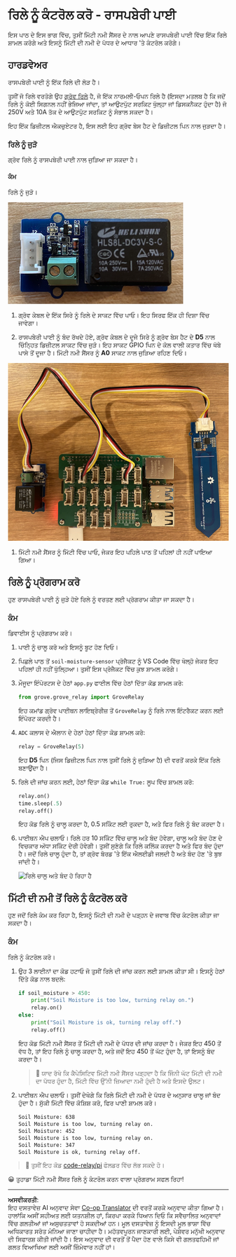<!--
CO_OP_TRANSLATOR_METADATA:
{
  "original_hash": "66b81165e60f8f169bd52a401b6a0f8b",
  "translation_date": "2025-08-27T11:23:42+00:00",
  "source_file": "2-farm/lessons/3-automated-plant-watering/pi-relay.md",
  "language_code": "pa"
}
-->
# ਰਿਲੇ ਨੂੰ ਕੰਟਰੋਲ ਕਰੋ - ਰਾਸਪਬੇਰੀ ਪਾਈ

ਇਸ ਪਾਠ ਦੇ ਇਸ ਭਾਗ ਵਿੱਚ, ਤੁਸੀਂ ਮਿੱਟੀ ਨਮੀ ਸੈਂਸਰ ਦੇ ਨਾਲ ਆਪਣੇ ਰਾਸਪਬੇਰੀ ਪਾਈ ਵਿੱਚ ਇੱਕ ਰਿਲੇ ਸ਼ਾਮਲ ਕਰੋਗੇ ਅਤੇ ਇਸਨੂੰ ਮਿੱਟੀ ਦੀ ਨਮੀ ਦੇ ਪੱਧਰ ਦੇ ਆਧਾਰ 'ਤੇ ਕੰਟਰੋਲ ਕਰੋਗੇ।

## ਹਾਰਡਵੇਅਰ

ਰਾਸਪਬੇਰੀ ਪਾਈ ਨੂੰ ਇੱਕ ਰਿਲੇ ਦੀ ਲੋੜ ਹੈ।

ਤੁਸੀਂ ਜੋ ਰਿਲੇ ਵਰਤੋਗੇ ਉਹ [ਗ੍ਰੋਵ ਰਿਲੇ](https://www.seeedstudio.com/Grove-Relay.html) ਹੈ, ਜੋ ਇੱਕ ਨਾਰਮਲੀ-ਓਪਨ ਰਿਲੇ ਹੈ (ਇਸਦਾ ਮਤਲਬ ਹੈ ਕਿ ਜਦੋਂ ਰਿਲੇ ਨੂੰ ਕੋਈ ਸਿਗਨਲ ਨਹੀਂ ਭੇਜਿਆ ਜਾਂਦਾ, ਤਾਂ ਆਉਟਪੁੱਟ ਸਰਕਿਟ ਖੁੱਲ੍ਹਾ ਜਾਂ ਡਿਸਕਨੈਕਟ ਹੁੰਦਾ ਹੈ) ਜੋ 250V ਅਤੇ 10A ਤੱਕ ਦੇ ਆਉਟਪੁੱਟ ਸਰਕਿਟ ਨੂੰ ਸੰਭਾਲ ਸਕਦਾ ਹੈ।

ਇਹ ਇੱਕ ਡਿਜ਼ੀਟਲ ਐਕਚੁਏਟਰ ਹੈ, ਇਸ ਲਈ ਇਹ ਗ੍ਰੋਵ ਬੇਸ ਹੈਟ ਦੇ ਡਿਜ਼ੀਟਲ ਪਿਨ ਨਾਲ ਜੁੜਦਾ ਹੈ।

### ਰਿਲੇ ਨੂੰ ਜੁੜੋ

ਗ੍ਰੋਵ ਰਿਲੇ ਨੂੰ ਰਾਸਪਬੇਰੀ ਪਾਈ ਨਾਲ ਜੁੜਿਆ ਜਾ ਸਕਦਾ ਹੈ।

#### ਕੰਮ

ਰਿਲੇ ਨੂੰ ਜੁੜੋ।

![ਗ੍ਰੋਵ ਰਿਲੇ](../../../../../translated_images/grove-relay.d426958ca210fbd0fb7983d7edc069d46c73a8b0a099d94797bd756f7b6bb6be.pa.png)

1. ਗ੍ਰੋਵ ਕੇਬਲ ਦੇ ਇੱਕ ਸਿਰੇ ਨੂੰ ਰਿਲੇ ਦੇ ਸਾਕਟ ਵਿੱਚ ਪਾਓ। ਇਹ ਸਿਰਫ ਇੱਕ ਹੀ ਦਿਸ਼ਾ ਵਿੱਚ ਜਾਵੇਗਾ।

1. ਰਾਸਪਬੇਰੀ ਪਾਈ ਨੂੰ ਬੰਦ ਰੱਖਦੇ ਹੋਏ, ਗ੍ਰੋਵ ਕੇਬਲ ਦੇ ਦੂਜੇ ਸਿਰੇ ਨੂੰ ਗ੍ਰੋਵ ਬੇਸ ਹੈਟ ਦੇ **D5** ਨਾਲ ਚਿੰਨ੍ਹਿਤ ਡਿਜ਼ੀਟਲ ਸਾਕਟ ਵਿੱਚ ਜੁੜੋ। ਇਹ ਸਾਕਟ GPIO ਪਿਨ ਦੇ ਕੋਲ ਵਾਲੀ ਕਤਾਰ ਵਿੱਚ ਖੱਬੇ ਪਾਸੇ ਤੋਂ ਦੂਜਾ ਹੈ। ਮਿੱਟੀ ਨਮੀ ਸੈਂਸਰ ਨੂੰ **A0** ਸਾਕਟ ਨਾਲ ਜੁੜਿਆ ਰਹਿਣ ਦਿਓ।

![ਗ੍ਰੋਵ ਰਿਲੇ D5 ਸਾਕਟ ਨਾਲ ਜੁੜਿਆ ਹੋਇਆ ਹੈ, ਅਤੇ ਮਿੱਟੀ ਨਮੀ ਸੈਂਸਰ A0 ਸਾਕਟ ਨਾਲ ਜੁੜਿਆ ਹੋਇਆ ਹੈ](../../../../../translated_images/pi-relay-and-soil-moisture-sensor.02f3198975b8c53e69ec716cd2719ce117700bd1fc933eaf93476c103c57939b.pa.png)

1. ਮਿੱਟੀ ਨਮੀ ਸੈਂਸਰ ਨੂੰ ਮਿੱਟੀ ਵਿੱਚ ਪਾਓ, ਜੇਕਰ ਇਹ ਪਹਿਲੇ ਪਾਠ ਤੋਂ ਪਹਿਲਾਂ ਹੀ ਨਹੀਂ ਪਾਇਆ ਗਿਆ।

## ਰਿਲੇ ਨੂੰ ਪ੍ਰੋਗਰਾਮ ਕਰੋ

ਹੁਣ ਰਾਸਪਬੇਰੀ ਪਾਈ ਨੂੰ ਜੁੜੇ ਹੋਏ ਰਿਲੇ ਨੂੰ ਵਰਤਣ ਲਈ ਪ੍ਰੋਗਰਾਮ ਕੀਤਾ ਜਾ ਸਕਦਾ ਹੈ।

### ਕੰਮ

ਡਿਵਾਈਸ ਨੂੰ ਪ੍ਰੋਗਰਾਮ ਕਰੋ।

1. ਪਾਈ ਨੂੰ ਚਾਲੂ ਕਰੋ ਅਤੇ ਇਸਨੂੰ ਬੂਟ ਹੋਣ ਦਿਓ।

1. ਪਿਛਲੇ ਪਾਠ ਤੋਂ `soil-moisture-sensor` ਪ੍ਰੋਜੈਕਟ ਨੂੰ VS Code ਵਿੱਚ ਖੋਲ੍ਹੋ ਜੇਕਰ ਇਹ ਪਹਿਲਾਂ ਹੀ ਨਹੀਂ ਖੁੱਲ੍ਹਿਆ। ਤੁਸੀਂ ਇਸ ਪ੍ਰੋਜੈਕਟ ਵਿੱਚ ਕੁਝ ਸ਼ਾਮਲ ਕਰੋਗੇ।

1. ਮੌਜੂਦਾ ਇੰਪੋਰਟਸ ਦੇ ਹੇਠਾਂ `app.py` ਫਾਈਲ ਵਿੱਚ ਹੇਠਾਂ ਦਿੱਤਾ ਕੋਡ ਸ਼ਾਮਲ ਕਰੋ:

    ```python
    from grove.grove_relay import GroveRelay
    ```

    ਇਹ ਕਮਾਂਡ ਗ੍ਰੋਵ ਪਾਈਥਨ ਲਾਇਬ੍ਰੇਰੀਜ਼ ਤੋਂ `GroveRelay` ਨੂੰ ਰਿਲੇ ਨਾਲ ਇੰਟਰੈਕਟ ਕਰਨ ਲਈ ਇੰਪੋਰਟ ਕਰਦੀ ਹੈ।

1. `ADC` ਕਲਾਸ ਦੇ ਐਲਾਨ ਦੇ ਹੇਠਾਂ ਹੇਠਾਂ ਦਿੱਤਾ ਕੋਡ ਸ਼ਾਮਲ ਕਰੋ:

    ```python
    relay = GroveRelay(5)
    ```

    ਇਹ **D5** ਪਿਨ (ਜਿਸ ਡਿਜ਼ੀਟਲ ਪਿਨ ਨਾਲ ਤੁਸੀਂ ਰਿਲੇ ਨੂੰ ਜੁੜਿਆ ਹੈ) ਦੀ ਵਰਤੋਂ ਕਰਕੇ ਇੱਕ ਰਿਲੇ ਬਣਾਉਂਦਾ ਹੈ।

1. ਰਿਲੇ ਦੀ ਜਾਂਚ ਕਰਨ ਲਈ, ਹੇਠਾਂ ਦਿੱਤਾ ਕੋਡ `while True:` ਲੂਪ ਵਿੱਚ ਸ਼ਾਮਲ ਕਰੋ:

    ```python
    relay.on()
    time.sleep(.5)
    relay.off()
    ```

    ਇਹ ਕੋਡ ਰਿਲੇ ਨੂੰ ਚਾਲੂ ਕਰਦਾ ਹੈ, 0.5 ਸਕਿੰਟ ਲਈ ਰੁਕਦਾ ਹੈ, ਅਤੇ ਫਿਰ ਰਿਲੇ ਨੂੰ ਬੰਦ ਕਰਦਾ ਹੈ।

1. ਪਾਈਥਨ ਐਪ ਚਲਾਓ। ਰਿਲੇ ਹਰ 10 ਸਕਿੰਟ ਵਿੱਚ ਚਾਲੂ ਅਤੇ ਬੰਦ ਹੋਵੇਗਾ, ਚਾਲੂ ਅਤੇ ਬੰਦ ਹੋਣ ਦੇ ਵਿਚਕਾਰ ਅੱਧਾ ਸਕਿੰਟ ਦੇਰੀ ਹੋਵੇਗੀ। ਤੁਸੀਂ ਸੁਣੋਗੇ ਕਿ ਰਿਲੇ ਕਲਿੱਕ ਕਰਦਾ ਹੈ ਅਤੇ ਫਿਰ ਬੰਦ ਹੁੰਦਾ ਹੈ। ਜਦੋਂ ਰਿਲੇ ਚਾਲੂ ਹੁੰਦਾ ਹੈ, ਤਾਂ ਗ੍ਰੋਵ ਬੋਰਡ 'ਤੇ ਇੱਕ ਐਲਈਡੀ ਜਲਦੀ ਹੈ ਅਤੇ ਬੰਦ ਹੋਣ 'ਤੇ ਬੁਝ ਜਾਂਦੀ ਹੈ।

    ![ਰਿਲੇ ਚਾਲੂ ਅਤੇ ਬੰਦ ਹੋ ਰਿਹਾ ਹੈ](../../../../../images/relay-turn-on-off.gif)

## ਮਿੱਟੀ ਦੀ ਨਮੀ ਤੋਂ ਰਿਲੇ ਨੂੰ ਕੰਟਰੋਲ ਕਰੋ

ਹੁਣ ਜਦੋਂ ਰਿਲੇ ਕੰਮ ਕਰ ਰਿਹਾ ਹੈ, ਇਸਨੂੰ ਮਿੱਟੀ ਦੀ ਨਮੀ ਦੇ ਪੜ੍ਹਨ ਦੇ ਜਵਾਬ ਵਿੱਚ ਕੰਟਰੋਲ ਕੀਤਾ ਜਾ ਸਕਦਾ ਹੈ।

### ਕੰਮ

ਰਿਲੇ ਨੂੰ ਕੰਟਰੋਲ ਕਰੋ।

1. ਉਹ 3 ਲਾਈਨਾਂ ਦਾ ਕੋਡ ਹਟਾਓ ਜੋ ਤੁਸੀਂ ਰਿਲੇ ਦੀ ਜਾਂਚ ਕਰਨ ਲਈ ਸ਼ਾਮਲ ਕੀਤਾ ਸੀ। ਇਸਨੂੰ ਹੇਠਾਂ ਦਿੱਤੇ ਕੋਡ ਨਾਲ ਬਦਲੋ:

    ```python
    if soil_moisture > 450:
        print("Soil Moisture is too low, turning relay on.")
        relay.on()
    else:
        print("Soil Moisture is ok, turning relay off.")
        relay.off()
    ```

    ਇਹ ਕੋਡ ਮਿੱਟੀ ਨਮੀ ਸੈਂਸਰ ਤੋਂ ਮਿੱਟੀ ਦੀ ਨਮੀ ਦੇ ਪੱਧਰ ਦੀ ਜਾਂਚ ਕਰਦਾ ਹੈ। ਜੇਕਰ ਇਹ 450 ਤੋਂ ਵੱਧ ਹੈ, ਤਾਂ ਇਹ ਰਿਲੇ ਨੂੰ ਚਾਲੂ ਕਰਦਾ ਹੈ, ਅਤੇ ਜਦੋਂ ਇਹ 450 ਤੋਂ ਘੱਟ ਹੁੰਦਾ ਹੈ, ਤਾਂ ਇਸਨੂੰ ਬੰਦ ਕਰਦਾ ਹੈ।

    > 💁 ਯਾਦ ਰੱਖੋ ਕਿ ਕੈਪੇਸਿਟਿਵ ਮਿੱਟੀ ਨਮੀ ਸੈਂਸਰ ਪੜ੍ਹਦਾ ਹੈ ਕਿ ਜਿੰਨੀ ਘੱਟ ਮਿੱਟੀ ਦੀ ਨਮੀ ਦਾ ਪੱਧਰ ਹੁੰਦਾ ਹੈ, ਮਿੱਟੀ ਵਿੱਚ ਉੱਨੀ ਜ਼ਿਆਦਾ ਨਮੀ ਹੁੰਦੀ ਹੈ ਅਤੇ ਇਸਦੇ ਉਲਟ।

1. ਪਾਈਥਨ ਐਪ ਚਲਾਓ। ਤੁਸੀਂ ਦੇਖੋਗੇ ਕਿ ਰਿਲੇ ਮਿੱਟੀ ਦੀ ਨਮੀ ਦੇ ਪੱਧਰ ਦੇ ਅਨੁਸਾਰ ਚਾਲੂ ਜਾਂ ਬੰਦ ਹੁੰਦਾ ਹੈ। ਸੁੱਕੀ ਮਿੱਟੀ ਵਿੱਚ ਕੋਸ਼ਿਸ਼ ਕਰੋ, ਫਿਰ ਪਾਣੀ ਸ਼ਾਮਲ ਕਰੋ।

    ```output
    Soil Moisture: 638
    Soil Moisture is too low, turning relay on.
    Soil Moisture: 452
    Soil Moisture is too low, turning relay on.
    Soil Moisture: 347
    Soil Moisture is ok, turning relay off.
    ```

> 💁 ਤੁਸੀਂ ਇਹ ਕੋਡ [code-relay/pi](../../../../../2-farm/lessons/3-automated-plant-watering/code-relay/pi) ਫੋਲਡਰ ਵਿੱਚ ਲੱਭ ਸਕਦੇ ਹੋ।

😀 ਤੁਹਾਡਾ ਮਿੱਟੀ ਨਮੀ ਸੈਂਸਰ ਰਿਲੇ ਨੂੰ ਕੰਟਰੋਲ ਕਰਨ ਵਾਲਾ ਪ੍ਰੋਗਰਾਮ ਸਫਲ ਰਿਹਾ!

---

**ਅਸਵੀਕਰਤੀ**:  
ਇਹ ਦਸਤਾਵੇਜ਼ AI ਅਨੁਵਾਦ ਸੇਵਾ [Co-op Translator](https://github.com/Azure/co-op-translator) ਦੀ ਵਰਤੋਂ ਕਰਕੇ ਅਨੁਵਾਦ ਕੀਤਾ ਗਿਆ ਹੈ। ਹਾਲਾਂਕਿ ਅਸੀਂ ਸਹੀਅਤ ਲਈ ਯਤਨਸ਼ੀਲ ਹਾਂ, ਕਿਰਪਾ ਕਰਕੇ ਧਿਆਨ ਦਿਓ ਕਿ ਸਵੈਚਾਲਿਤ ਅਨੁਵਾਦਾਂ ਵਿੱਚ ਗਲਤੀਆਂ ਜਾਂ ਅਸੁਚਤਤਾਵਾਂ ਹੋ ਸਕਦੀਆਂ ਹਨ। ਮੂਲ ਦਸਤਾਵੇਜ਼ ਨੂੰ ਇਸਦੀ ਮੂਲ ਭਾਸ਼ਾ ਵਿੱਚ ਅਧਿਕਾਰਤ ਸਰੋਤ ਮੰਨਿਆ ਜਾਣਾ ਚਾਹੀਦਾ ਹੈ। ਮਹੱਤਵਪੂਰਨ ਜਾਣਕਾਰੀ ਲਈ, ਪੇਸ਼ੇਵਰ ਮਨੁੱਖੀ ਅਨੁਵਾਦ ਦੀ ਸਿਫਾਰਸ਼ ਕੀਤੀ ਜਾਂਦੀ ਹੈ। ਇਸ ਅਨੁਵਾਦ ਦੀ ਵਰਤੋਂ ਤੋਂ ਪੈਦਾ ਹੋਣ ਵਾਲੇ ਕਿਸੇ ਵੀ ਗਲਤਫਹਿਮੀ ਜਾਂ ਗਲਤ ਵਿਆਖਿਆ ਲਈ ਅਸੀਂ ਜ਼ਿੰਮੇਵਾਰ ਨਹੀਂ ਹਾਂ।